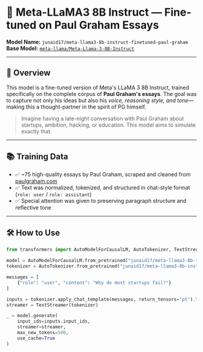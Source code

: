 # 🧠 Meta-LLaMA3 8B Instruct — Fine-tuned on Paul Graham Essays

**Model Name:** `junaid17/meta-llama3-8b-instruct-finetuned-paul-graham`  
**Base Model:** [`meta-llama/Meta-Llama-3-8B-Instruct`](https://huggingface.co/meta-llama/Meta-Llama-3-8B-Instruct)  

---

## 🧩 Overview

This model is a fine-tuned version of Meta's LLaMA 3 8B Instruct, trained specifically on the complete corpus of **Paul Graham's essays**. The goal was to capture not only his ideas but also his *voice, reasoning style, and tone*—making this a thought-partner in the spirit of PG himself.

> Imagine having a late-night conversation with Paul Graham about startups, ambition, hacking, or education. This model aims to simulate exactly that.

---

## 📚 Training Data

- ✅ ~75 high-quality essays by Paul Graham, scraped and cleaned from [paulgraham.com](http://paulgraham.com)
- ✅ Text was normalized, tokenized, and structured in chat-style format (`role: user` / `role: assistant`)
- ✅ Special attention was given to preserving paragraph structure and reflective tone

---

## 🛠️ How to Use

```python
from transformers import AutoModelForCausalLM, AutoTokenizer, TextStreamer

model = AutoModelForCausalLM.from_pretrained("junaid17/meta-llama3-8b-instruct-finetuned-paul-graham", torch_dtype="auto", device_map="auto")
tokenizer = AutoTokenizer.from_pretrained("junaid17/meta-llama3-8b-instruct-finetuned-paul-graham")

messages = [
    {"role": "user", "content": "Why do most startups fail?"}
]

inputs = tokenizer.apply_chat_template(messages, return_tensors="pt").to("cuda")
streamer = TextStreamer(tokenizer)

_ = model.generate(
    input_ids=inputs.input_ids,
    streamer=streamer,
    max_new_tokens=500,
    use_cache=True
)
